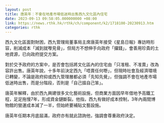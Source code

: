 ```yaml
---
layout: post
title: 唐英年：不會在地產市場低迷時出售西九文化區內住宅
date: 2023-09-13 09:58:05.000000000 +08:00
link: https://news.rthk.hk/rthk/ch/component/k2/1718100-20230913.htm
categories: rthk
---
```


西九文化區面對財困，西九管理局董事局主席唐英年接受《星島日報》專訪時形容，削減成本「減到就嚟見骨」，但局方不想伸手向政府「攞錢」，會善用珍貴的土地資源，已向政府提交方案。

對於交予政府的方案中，是否會包括將文化區內的住宅由「只准租、不准賣」改為容許出售。唐英年說，十多年前決定西九「唔賣任何嘢」，但現時社會及經濟環境已轉變，不論是政府抑或西九管理層都必須「先知先覺」，但強調不會在地產市場低迷時出售，而是分階段，否則是「自己搵自己笨」。

唐英年解釋，由於西九興建很多文化藝術設施，但商業方面因早年借地予高鐵工程，足足拖慢7年，形成資金鏈斷裂。他指，西九有做好成本控制，3年內兩間博物館的營運成本減了一半，但始終要補貼文藝設施。

唐英年任期本月底屆滿，政府亦有就此諮詢他，強調會尊重政府決定。
